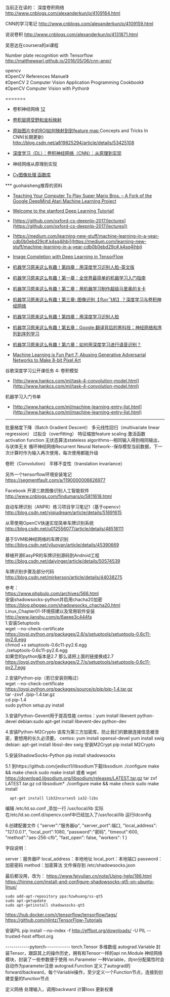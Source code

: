 当前正在读的：
深度卷积网络
http://www.cnblogs.com/alexanderkun/p/4109164.html

CNN的学习笔记
http://www.cnblogs.com/alexanderkun/p/4109159.html

说说卷积
http://www.cnblogs.com/alexanderkun/p/4131871.html

吴恩达在coursera的ai课程

Number plate recognition with Tensorflow  
http://matthewearl.github.io/2016/05/06/cnn-anpr/  
  
opencv  
《OpenCV References Manuel》  
《OpenCV  2 Computer Vision Application Programming Cookbook》  
《OpenCV Computer Vision with Python》  

=======  

* 卷积神经网络  [1](http://blog.csdn.net/l281865263/article/details/46378149)[2](http://blog.csdn.net/peaceinmind/article/details/50409354)
* [卷积层感受野和坐标映射  ](https://zhuanlan.zhihu.com/p/24780433)
* [原始图片中的ROI如何映射到到feature map  ](http://blog.cvmarcher.com/posts/2015/05/17/cnn-trick/)
Concepts and Tricks In CNN(长期更新)  
http://blog.csdn.net/a819825294/article/details/53425108  
* [深度学习（DL）：卷积神经网络（CNN）：从原理到实现  ](http://blog.csdn.net/a819825294/article/details/53393837)
* 神经网络从原理到实现  


* [Cv图像处理 函数库  ](http://wiki.opencv.org.cn/index.php/Cv%E5%9B%BE%E5%83%8F%E5%A4%84%E7%90%86  )


*** guohaisheng推荐的资料  

* [Teaching Your Computer To Play Super Mario Bros. – A Fork of the Google DeepMind Atari Machine Learning Project](http://www.ehrenbrav.com/2016/08/teaching-your-computer-to-play-super-mario-bros-a-fork-of-the-google-deepmind-atari-machine-learning-project/?utm_source=mybridge&utm_medium=blog&utm_campaign=read_more)
* [Welcome to the stanford Deep Learning Tutorial! ](http://deeplearning.stanford.edu/tutorial/?utm_source=mybridge&utm_medium=blog&utm_campaign=read_more)
* [https://github.com/oxford-cs-deepnlp-2017/lectures](https://github.com/oxford-cs-deepnlp-2017/lectures])
* [https://medium.com/learning-new-stuff/machine-learning-in-a-year-cdb0b0ebd29c#.k4sq4ihbj](https://medium.com/learning-new-stuff/machine-learning-in-a-year-cdb0b0ebd29c#.k4sq4ihbj)
* [Image Completion with Deep Learning in TensorFlow](http://bamos.github.io/2016/08/09/deep-completion/?utm_source=mybridge&utm_medium=blog&utm_campaign=read_more)
* [机器学习原来这么有趣！第四章：用深度学习识别人脸-英文版](https://medium.com/@ageitgey/machine-learning-is-fun-part-4-modern-face-recognition-with-deep-learning-c3cffc121d78#.geyj91s6e)

* [机器学习原来这么有趣！第一章：全世界最简单的机器学习入门指南](https://zhuanlan.zhihu.com/p/24339995)
* [机器学习原来这么有趣！第二章：用机器学习制作超级马里奥的关卡](https://zhuanlan.zhihu.com/p/24344720)
* [机器学习原来这么有趣！第三章: 图像识别【鸟or飞机】？深度学习与卷积神经网络](https://zhuanlan.zhihu.com/p/24524583)
* [机器学习原来这么有趣！第四章：用深度学习识别人脸](https://zhuanlan.zhihu.com/p/24567586)
* [机器学习原来这么有趣！第五章：Google 翻译背后的黑科技：神经网络和序列到序列学习](https://zhuanlan.zhihu.com/p/24590838)
* [机器学习原来这么有趣！第六章：如何用深度学习进行语音识别？](https://zhuanlan.zhihu.com/p/24703268)
* [Machine Learning is Fun Part 7: Abusing Generative Adversarial Networks to Make 8-bit Pixel Art](https://medium.com/@ageitgey/abusing-generative-adversarial-networks-to-make-8-bit-pixel-art-e45d9b96cee7#.l89b4x1tx)


谷歌深度学习公开课任务 4: 卷积模型
* [http://www.hankcs.com/ml/task-4-convolution-model.html](http://www.hankcs.com/ml/task-4-convolution-model.html)

机器学习入门书单
* [http://www.hankcs.com/ml/machine-learning-entry-list.html](http://www.hankcs.com/ml/machine-learning-entry-list.html)
---------------
批量梯度下降（Batch Gradient Descent）
多元线性回归（multivariate linear regression）
过拟合（overfitting）
特征缩放feature scaling
激活函数activation function
无状态算法stateless algorithms--相同输入得到相同输出，与状体无关
循环神经网络Recurrent Neural Network--保存模型当前数据，下一次计算时作为输入再次使用，每次使用都能升级

卷积（Convolution）
平移不变性（translation invariance）


另外一个tensorflow环境安装笔记  
https://segmentfault.com/a/1190000006626977  

Facebook 开源三款图像识别人工智能软件  
http://www.cnblogs.com/findumars/p/5811618.html  

自动车牌识别（ANPR）练习项目学习笔记1（基于opencv）   
http://blog.csdn.net/yiqiudream/article/details/51691615  

从零使用OpenCV快速实现简单车牌识别系统   
http://blog.csdn.net/u012556077/article/details/48518111  


基于SVM和神经网络的车牌识别   
http://blog.csdn.net/yiluoyan/article/details/45390669  


移植开源EasyPR的车牌识别源码到Android工程  
http://blog.csdn.net/daiyinger/article/details/50574539  


车牌识别步骤及部分代码   
http://blog.csdn.net/mirkerson/article/details/44038275  



参考：  
https://www.phpbulo.com/archives/566.html  
安装shadowsocks-python并启用chacha20加密  
https://blog.phpgao.com/shadowsocks_chacha20.html  
Linux_Chapter01-环境搭建以及常用软件安装  
http://www.jianshu.com/p/6aeee3c444fa  
1.安装Setuptools  
      wget --no-check-certificate https://pypi.python.org/packages/2.6/s/setuptools/setuptools-0.6c11-py2.6.egg  
      chmod +x setuptools-0.6c11-py2.6.egg  
      ./setuptools-0.6c11-py2.6.egg  
如果您的python版本是2.7 那么请把上面的链接换成2.7   
https://pypi.python.org/packages/2.7/s/setuptools/setuptools-0.6c11-py2.7.egg  

2.安装Python-pip（若已安装则略过）  
      wget --no-check-certificate https://pypi.python.org/packages/source/p/pip/pip-1.4.tar.gz  
      tar -zxvf ./pip-1.4.tar.gz  
      cd pip-1.4  
      sudo python setup.py install  

3.安装Python-Gevent用于提高性能
      centos：yum install libevent python-devel
      debian:sudo  apt-get install libevent-dev python-dev

4.安装Python-M2Crypto
该库为第三方加密库，防止我们的数据连接信息被泄密，要想用的长久必须要。
      centos:
      yum install openssl-devel
      yum install swig
      debian:
      apt-get install libssl-dev swig 
安装M2Crypt
      pip install M2Crypto

5.安装ShadowSocks-Python
      pip install shadowsocks

5.1
到https://github.com/jedisct1/libsodium下载libsodium
      ./configure
      make && make check
      sudo make install
或者
      wget https://download.libsodium.org/libsodium/releases/LATEST.tar.gz
      tar zxf LATEST.tar.gz
      cd libsodium*
      ./configure
      make && make check
      sudo make install

      apt-get install lib32ncurses5 ia32-libs

编辑 /etc/ld.so.conf ,添加一行
      /usr/local/lib
实际在/etc/ld.so.conf.d/opencv.conf中已经加入了/usr/local/lib
运行ldconfig


6.创建配置文件
{
"server":"服务器ip",
"server_port":端口,
"local_address": "127.0.0.1",
"local_port":1080,
"password":"密码",
"timeout":600,
"method":"aes-256-cfb",
"fast_open": false,
"workers": 1
}

字段说明：

server：服务器IP
local_address：本地地址
local_port：本地端口
password：加密密码
method：加密算法
文件保存到 /etc/shadowsocks.json

最后都没用，改为：
https://www.feiyulian.cn/note/Using-help/186.html
https://hinine.com/install-and-configure-shadowsocks-qt5-on-ubuntu-linux/

    sudo add-apt-repository ppa:hzwhuang/ss-qt5
    sudo apt-getupdate
    sudo apt-getinstall shadowsocks-qt5




https://hub.docker.com/r/tensorflow/tensorflow/tags/
https://github.com/nlintz/TensorFlow-Tutorials  


安装PIL
pip install --no-index -f http://effbot.org/downloads/ -U PIL --trusted-host effbot.org


------------pytorch------------
torch.Tensor		多维数组
autograd.Variable	封装Tensor，跟踪其上的操作历史，拥有和Tensor一样的api
nn.Module		神经网络模块，封装了一些参数便于使用
nn.Parameter		一种Variable，向nn分配属性时会自动作为parameter注册
autograd.Function	定义了autograd的forward/backward，每个Variable操作，至少定义一个Function节点，连接到创建变量的function节点


定义网络
处理输入，调用backward
计算loss
更新权重

